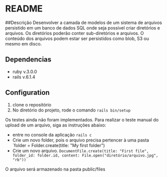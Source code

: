 # README

##Descrição
Desenvolver a camada de modelos de um sistema de arquivos persistido em um banco de dados SQL onde seja possível criar diretórios e arquivos. Os diretórios poderão conter sub-diretórios e arquivos. O conteúdo dos arquivos podem estar ser persistidos como blob, S3 ou mesmo em disco.

## Dependencias
- ruby v.3.0.0
- rails v.6.1.4
  
## Configuration
1. clone o repositório
2. No diretório do projeto, rode o comando `rails bin/setup`

Os testes ainda não foram implementados. Para realizar o teste manual do upload de um arquivo, siga as instruções abaixo:
- entre no console da aplicação `rails c`
- Crie um novo folder, pois o arquivo precisa pertencer à uma pasta `folder = Folder.create(title: "My first folder")
- Crie um novo arquivo. `DocumentFile.create(title: "First file", folder_id: folder.id, content: File.open("diretório/arquivo.jpg", "rb"))`
 
 O arquivo será armazenado na pasta public/files
